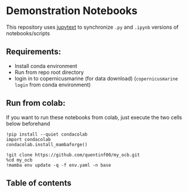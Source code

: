 # Demonstration Notebooks
This repository uses [jupytext](https://jupytext.readthedocs.io/en/latest/) to synchronize `.py` and `.ipynb` versions of notebooks/scripts

## Requirements:
- Install conda environment
- Run from repo root directory
- login in to copernicusmarine (for data download) (`copernicusmarine login` from conda environment)

## Run from colab:
If you want to run these notebooks from colab, just execute the two cells below beforehand
```
!pip install --quiet condacolab
import condacolab
condacolab.install_mambaforge()
```
```
!git clone https://github.com/quentinf00/my_ocb.git
%cd my_ocb
!mamba env update -q -f env.yaml -n base
```
## Table of contents


